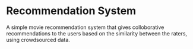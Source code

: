 # Recommendation System
A simple movie recommendation system that gives colloborative recommendations to the users based on the similarity between the raters, using crowdsourced data.

